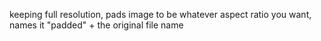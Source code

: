 keeping full resolution, pads image to be whatever aspect ratio you want, names it "padded" + the original file name
